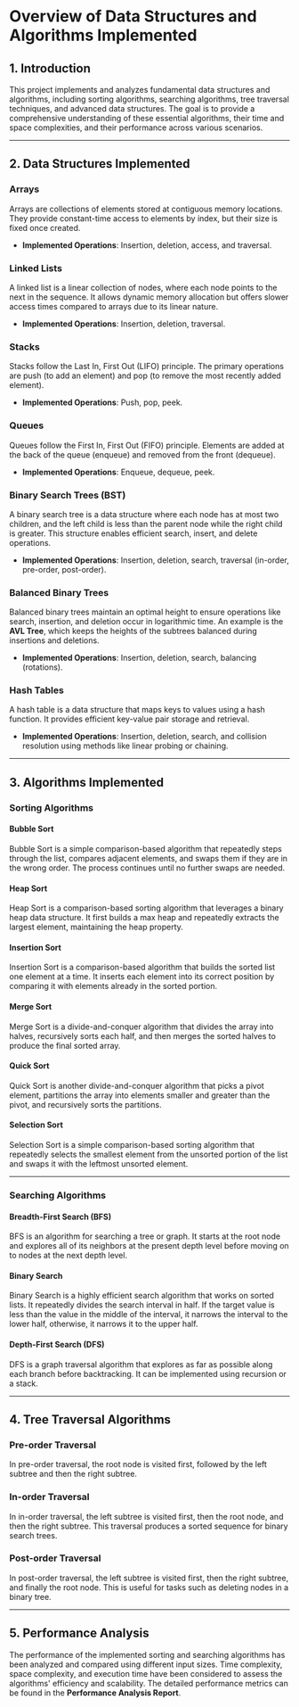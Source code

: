 # Overview of Data Structures and Algorithms Implemented

## 1. Introduction
This project implements and analyzes fundamental data structures and algorithms, including sorting algorithms, searching algorithms, tree traversal techniques, and advanced data structures. The goal is to provide a comprehensive understanding of these essential algorithms, their time and space complexities, and their performance across various scenarios.

---

## 2. Data Structures Implemented

### Arrays
Arrays are collections of elements stored at contiguous memory locations. They provide constant-time access to elements by index, but their size is fixed once created.

- **Implemented Operations**: Insertion, deletion, access, and traversal.

### Linked Lists
A linked list is a linear collection of nodes, where each node points to the next in the sequence. It allows dynamic memory allocation but offers slower access times compared to arrays due to its linear nature.

- **Implemented Operations**: Insertion, deletion, traversal.

### Stacks
Stacks follow the Last In, First Out (LIFO) principle. The primary operations are push (to add an element) and pop (to remove the most recently added element).

- **Implemented Operations**: Push, pop, peek.

### Queues
Queues follow the First In, First Out (FIFO) principle. Elements are added at the back of the queue (enqueue) and removed from the front (dequeue).

- **Implemented Operations**: Enqueue, dequeue, peek.

### Binary Search Trees (BST)
A binary search tree is a data structure where each node has at most two children, and the left child is less than the parent node while the right child is greater. This structure enables efficient search, insert, and delete operations.

- **Implemented Operations**: Insertion, deletion, search, traversal (in-order, pre-order, post-order).

### Balanced Binary Trees
Balanced binary trees maintain an optimal height to ensure operations like search, insertion, and deletion occur in logarithmic time. An example is the **AVL Tree**, which keeps the heights of the subtrees balanced during insertions and deletions.

- **Implemented Operations**: Insertion, deletion, search, balancing (rotations).

### Hash Tables
A hash table is a data structure that maps keys to values using a hash function. It provides efficient key-value pair storage and retrieval.

- **Implemented Operations**: Insertion, deletion, search, and collision resolution using methods like linear probing or chaining.

---

## 3. Algorithms Implemented

### Sorting Algorithms

#### Bubble Sort
Bubble Sort is a simple comparison-based algorithm that repeatedly steps through the list, compares adjacent elements, and swaps them if they are in the wrong order. The process continues until no further swaps are needed.

#### Heap Sort
Heap Sort is a comparison-based sorting algorithm that leverages a binary heap data structure. It first builds a max heap and repeatedly extracts the largest element, maintaining the heap property.

#### Insertion Sort
Insertion Sort is a comparison-based algorithm that builds the sorted list one element at a time. It inserts each element into its correct position by comparing it with elements already in the sorted portion.

#### Merge Sort
Merge Sort is a divide-and-conquer algorithm that divides the array into halves, recursively sorts each half, and then merges the sorted halves to produce the final sorted array.

#### Quick Sort
Quick Sort is another divide-and-conquer algorithm that picks a pivot element, partitions the array into elements smaller and greater than the pivot, and recursively sorts the partitions.

#### Selection Sort
Selection Sort is a simple comparison-based sorting algorithm that repeatedly selects the smallest element from the unsorted portion of the list and swaps it with the leftmost unsorted element.

---

### Searching Algorithms

#### Breadth-First Search (BFS)
BFS is an algorithm for searching a tree or graph. It starts at the root node and explores all of its neighbors at the present depth level before moving on to nodes at the next depth level.

#### Binary Search
Binary Search is a highly efficient search algorithm that works on sorted lists. It repeatedly divides the search interval in half. If the target value is less than the value in the middle of the interval, it narrows the interval to the lower half, otherwise, it narrows it to the upper half.

#### Depth-First Search (DFS)
DFS is a graph traversal algorithm that explores as far as possible along each branch before backtracking. It can be implemented using recursion or a stack.

---

## 4. Tree Traversal Algorithms

### Pre-order Traversal
In pre-order traversal, the root node is visited first, followed by the left subtree and then the right subtree.

### In-order Traversal
In in-order traversal, the left subtree is visited first, then the root node, and then the right subtree. This traversal produces a sorted sequence for binary search trees.

### Post-order Traversal
In post-order traversal, the left subtree is visited first, then the right subtree, and finally the root node. This is useful for tasks such as deleting nodes in a binary tree.

---

## 5. Performance Analysis
The performance of the implemented sorting and searching algorithms has been analyzed and compared using different input sizes. Time complexity, space complexity, and execution time have been considered to assess the algorithms' efficiency and scalability. The detailed performance metrics can be found in the **Performance Analysis Report**.

